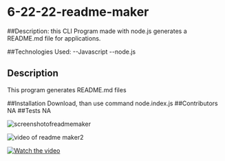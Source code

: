 # 6-22-22-readme-maker

##Description: 
this CLI Program made with node.js generates a README.md file for applications.

##Technologies Used:
--Javascript
--node.js
## Description
This program generates README.md files

##Installation
Download, than use command node.index.js
##Contributors
NA
##Tests
NA

![screenshotofreadmemaker](./6-22-22-readme-maker/screenshot.png)


![video of readme maker2](./screenshot2.gif)


[![Watch the video](./screenshot2.gif)](https://youtu.be/IyZc7j8iV6c)